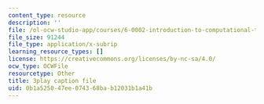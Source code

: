 ```yaml
---
content_type: resource
description: ''
file: /ol-ocw-studio-app/courses/6-0002-introduction-to-computational-thinking-and-data-science-fall-2016/0b1a525047ee074368bab12031b1a41b_V_TulH374hw.srt
file_size: 91244
file_type: application/x-subrip
learning_resource_types: []
license: https://creativecommons.org/licenses/by-nc-sa/4.0/
ocw_type: OCWFile
resourcetype: Other
title: 3play caption file
uid: 0b1a5250-47ee-0743-68ba-b12031b1a41b
---
```

